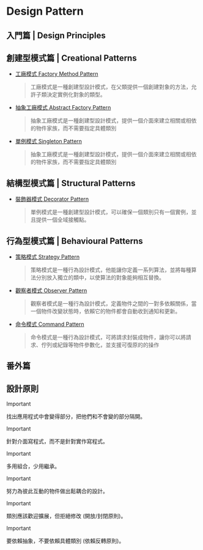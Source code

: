 # Design Pattern

## 入門篇 | Design Principles

## 創建型模式篇 | Creational Patterns

-   [工廠模式 Factory Method Pattern](./Factory%20Method%20Pattern/Factory%20Method%20Pattern.md)
    > 工廠模式是一種創建型設計模式，在父類提供一個創建對象的方法，允許子類決定實例化對象的類型。
-   [抽象工廠模式 Abstract Factory Pattern](./Abstract%20Factory%20Pattern/Abstract%20Factory%20Pattern.md)
    > 抽象工廠模式是一種創建型設計模式，提供一個介面來建立相關或相依的物件家族，而不需要指定具體類別
-   [單例模式 Singleton Pattern](./Singleton%20Pattern/Singleton%20Pattern.md)
    > 抽象工廠模式是一種創建型設計模式，提供一個介面來建立相關或相依的物件家族，而不需要指定具體類別

## 結構型模式篇 | Structural Patterns

-   [裝飾器模式 Decorator Pattern](./Decorator%20Pattern/Decorator%20Pattern.md)
    > 單例模式是一種創建型設計模式，可以確保一個類別只有一個實例，並且提供一個全域接觸點。

## 行為型模式篇 | Behavioural Patterns

-   [策略模式 Strategy Pattern](./Strategy%20Pattern/Strategy%20Pattern.md)
    > 策略模式是一種行為設計模式，他能讓你定義一系列算法，並將每種算法分別放入獨立的類中，以使算法的對象能夠相互替換。
-   [觀察者模式 Observer Pattern](./Observer%20Pattern/Observer%20Pattern.md)
    > 觀察者模式是一種行為設計模式，定義物件之間的一對多依賴關係，當一個物件改變狀態時，依賴它的物件都會自動收到通知和更新。
-   [命令模式 Command Pattern](./Command%20Pattern/Command%20Pattern.md)
    > 命令模式是一種行為設計模式，可將請求封裝成物件，讓你可以將請求、佇列或紀錄等物件參數化，並支援可復原的的操作

## 番外篇

## 設計原則

> [!IMPORTANT]
>
> 找出應用程式中會變得部分，把他們和不會變的部分隔開。

> [!IMPORTANT]
>
> 針對介面寫程式，而不是針對實作寫程式。

> [!IMPORTANT]
>
> 多用組合，少用繼承。

> [!IMPORTANT]
>
> 努力為彼此互動的物件做出鬆耦合的設計。

> [!IMPORTANT]
>
> 類別應該歡迎擴展，但拒絕修改 (開放/封閉原則)。

> [!IMPORTANT]
>
> 要依賴抽象，不要依賴具體類別 (依賴反轉原則)。
